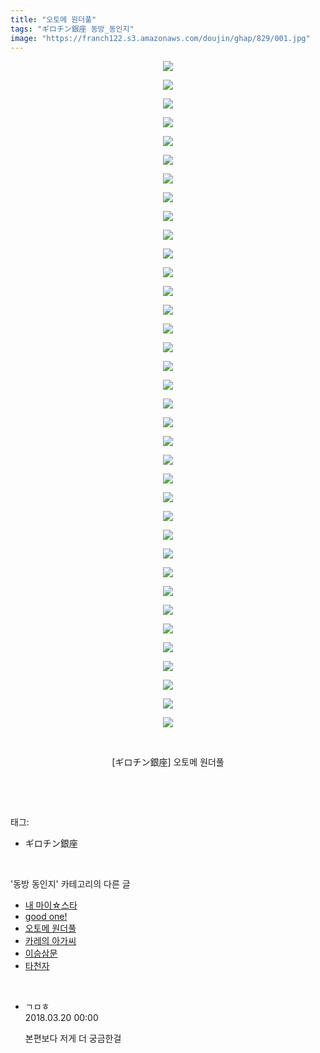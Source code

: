 ```yaml
---
title: "오토메 원더풀"
tags: "ギロチン銀座 동방_동인지"
image: "https://franch122.s3.amazonaws.com/doujin/ghap/829/001.jpg"
---
```

<div class="article">
<p style="text-align: center; clear: none; float: none;"><img src="{{ site.imgserver4 }}/ghap/829/001.jpg"/></p>
<p style="text-align: center; clear: none; float: none;"><img src="{{ site.imgserver4 }}/ghap/829/002.jpg"/></p>
<p style="text-align: center; clear: none; float: none;"><img src="{{ site.imgserver4 }}/ghap/829/003.jpg"/></p>
<p style="text-align: center; clear: none; float: none;"><img src="{{ site.imgserver4 }}/ghap/829/004.jpg"/></p>
<p style="text-align: center; clear: none; float: none;"><img src="{{ site.imgserver4 }}/ghap/829/005.jpg"/></p>
<p style="text-align: center; clear: none; float: none;"><img src="{{ site.imgserver4 }}/ghap/829/006.jpg"/></p>
<p style="text-align: center; clear: none; float: none;"><img src="{{ site.imgserver4 }}/ghap/829/007.jpg"/></p>
<p style="text-align: center; clear: none; float: none;"><img src="{{ site.imgserver4 }}/ghap/829/008.jpg"/></p>
<p style="text-align: center; clear: none; float: none;"><img src="{{ site.imgserver4 }}/ghap/829/009.jpg"/></p>
<p style="text-align: center; clear: none; float: none;"><img src="{{ site.imgserver4 }}/ghap/829/010.jpg"/></p>
<p style="text-align: center; clear: none; float: none;"><img src="{{ site.imgserver4 }}/ghap/829/011.jpg"/></p>
<p style="text-align: center; clear: none; float: none;"><img src="{{ site.imgserver4 }}/ghap/829/012.jpg"/></p>
<p style="text-align: center; clear: none; float: none;"><img src="{{ site.imgserver4 }}/ghap/829/013.jpg"/></p>
<p style="text-align: center; clear: none; float: none;"><img src="{{ site.imgserver4 }}/ghap/829/014.jpg"/></p>
<p style="text-align: center; clear: none; float: none;"><img src="{{ site.imgserver4 }}/ghap/829/015.jpg"/></p>
<p style="text-align: center; clear: none; float: none;"><img src="{{ site.imgserver4 }}/ghap/829/016.jpg"/></p>
<p style="text-align: center; clear: none; float: none;"><img src="{{ site.imgserver4 }}/ghap/829/017.jpg"/></p>
<p style="text-align: center; clear: none; float: none;"><img src="{{ site.imgserver4 }}/ghap/829/018.jpg"/></p>
<p style="text-align: center; clear: none; float: none;"><img src="{{ site.imgserver4 }}/ghap/829/019.jpg"/></p>
<p style="text-align: center; clear: none; float: none;"><img src="{{ site.imgserver4 }}/ghap/829/020.jpg"/></p>
<p style="text-align: center; clear: none; float: none;"><img src="{{ site.imgserver4 }}/ghap/829/021.jpg"/></p>
<p style="text-align: center; clear: none; float: none;"><img src="{{ site.imgserver4 }}/ghap/829/022.jpg"/></p>
<p style="text-align: center; clear: none; float: none;"><img src="{{ site.imgserver4 }}/ghap/829/023.jpg"/></p>
<p style="text-align: center; clear: none; float: none;"><img src="{{ site.imgserver4 }}/ghap/829/024.jpg"/></p>
<p style="text-align: center; clear: none; float: none;"><img src="{{ site.imgserver4 }}/ghap/829/025.jpg"/></p>
<p style="text-align: center; clear: none; float: none;"><img src="{{ site.imgserver4 }}/ghap/829/026.jpg"/></p>
<p style="text-align: center; clear: none; float: none;"><img src="{{ site.imgserver4 }}/ghap/829/027.jpg"/></p>
<p style="text-align: center; clear: none; float: none;"><img src="{{ site.imgserver4 }}/ghap/829/028.jpg"/></p>
<p style="text-align: center; clear: none; float: none;"><img src="{{ site.imgserver4 }}/ghap/829/029.jpg"/></p>
<p style="text-align: center; clear: none; float: none;"><img src="{{ site.imgserver4 }}/ghap/829/030.jpg"/></p>
<p style="text-align: center; clear: none; float: none;"><img src="{{ site.imgserver4 }}/ghap/829/031.jpg"/></p>
<p style="text-align: center; clear: none; float: none;"><img src="{{ site.imgserver4 }}/ghap/829/032.jpg"/></p>
<p style="text-align: center; clear: none; float: none;"><img src="{{ site.imgserver4 }}/ghap/829/033.jpg"/></p>
<p style="text-align: center; clear: none; float: none;"><img src="{{ site.imgserver4 }}/ghap/829/034.jpg"/></p>
<p style="text-align: center; clear: none; float: none;"><img src="{{ site.imgserver4 }}/ghap/829/035.jpg"/></p>
<p style="text-align: center; clear: none; float: none;"><img src="{{ site.imgserver4 }}/ghap/829/036.jpg"/></p>
<p style="text-align: center; clear: none; float: none;"><br/></p>
<p style="text-align: center; clear: none; float: none;">[ギロチン銀座] 오토메 원더풀</p>
<p><br/></p>
</div><br/>
<div class="tagTrail">
<p>태그: </p>
<ul>
<li>ギロチン銀座</li>
</ul>
</div><br/>
<div class="another">
<p>'동방 동인지' 카테고리의 다른 글</p>
<ul>
<li><a href="/ghap_831">내 마이☆스타</a></li>
<li><a href="/ghap_830">good one!</a></li>
<li><a href="/ghap_829">오토메 원더풀</a></li>
<li><a href="/ghap_827">카레의 아가씨</a></li>
<li><a href="/ghap_826">이승삼문</a></li>
<li><a href="/ghap_825">타천자</a></li>
</ul>
</div><br/>
<div class="cb_module cb_fluid">
<div class="cb_wrt cb_profile">
<div class="comment">
<ul>
<li class="cb_thumb_off" id="comment15222285">
<div class="cb_comment_area">
<div class="cb_info_area">
<div class="cb_section">
<span class="cb_nick_name">ㄱㅁㅎ</span>
</div>
<div class="cb_section">
<span class="cb_date">2018.03.20 00:00 </span>
</div>
</div>
<div class="cb_dsc_comment">
<p class="cb_dsc">
											본편보다 저게 더 궁금한걸
										</p>
</div>
</div></li>
</ul>
</div>
</div><!-- commentList close -->
</div><br/>
